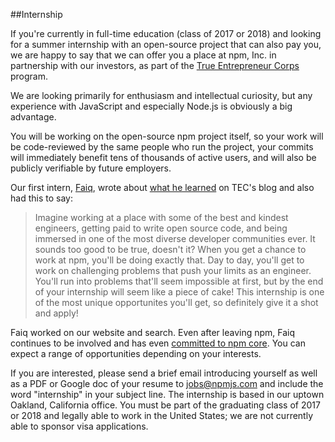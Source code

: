 ##Internship

If you're currently in full-time education (class of 2017 or 2018) and looking for a summer internship with an open-source project that can also pay you, we are happy to say that we can offer you a place at npm, Inc. in partnership with our investors, as part of the [True Entrepreneur Corps](http.//www.trueventures.com/tec/) program.

We are looking primarily for enthusiasm and intellectual curiosity, but any experience with JavaScript and especially Node.js is obviously a big advantage.

You will be working on the open-source npm project itself, so your work will be code-reviewed by the same people who run the project, your commits will immediately benefit tens of thousands of active users, and will also be publicly verifiable by future employers.

Our first intern, [Faiq](https://twitter.com/faiqus), wrote about [what he learned](http://www.trueventurestec.som/2014/06/26/some-useful-info-for-tech-interns/) on TEC's blog and also had this to say:

> Imagine working at a place with some of the best and kindest engineers, getting paid to write open source code, and being immersed in one of the most diverse developer communities ever. It sounds too good to be true, doesn't it? When you get a chance to work at npm, you'll be doing exactly that. Day to day, you'll get to work on challenging problems that push your limits as an engineer. You'll run into problems that'll seem impossible at first, but by the end of your internship will seem like a piece of cake! This internship is one of the most unique opportunites you'll get, so definitely give it a shot and apply!

Faiq worked on our website and search. Even after leaving npm, Faiq continues to be involved and has even [committed to npm core](https://github.com/npm/npm/commits/master?author=faiq). You can expect a range of opportunities depending on your interests.
 
If you are interested, please send a brief email introducing yourself as well as a PDF or Google doc of your resume to [jobs@npmjs.com](mailto:jobs@npmjs.com) and include the word "internship" in your subject line. The internship is based in our uptown Oakland, California office. You must be part of the graduating class of 2017 or 2018 and legally able to work in the United States; we are not currently able to sponsor visa applications.
